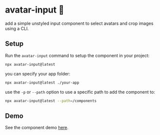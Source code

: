 # avatar-input 🔲

add a simple unstyled input component to select avatars and crop images using a CLI.

## Setup

Run the `avatar-input` command to setup the component in your project:

```bash
npx avatar-input@latest
```

you can specify your app folder:

```bash
npx avatar-input@latest ./your-app
```

use the `-p` or `--path` option to use a specific path to add the component to:

```sh
npx avatar-input@latest --path=/components
```

## Demo

See the component demo [here](https://malkiii.github.io/avatar-input).

